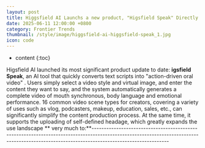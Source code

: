 ```yaml
---
layout: post
title: Higgsfield AI Launchs a new product, "Higsfield Speak" Directly generates mouth-synchronous and action-image video via text
date: 2025-06-11 12:00:00 +0800
category: Frontier Trends
thumbnail: /style/image/higgsfield-ai-higgsfield-speak_1.jpg
icon: code
---
```

* content
{:toc}

Higsfield AI launched its most significant product update to date: **igsfield Speak**, an AI tool that quickly converts text scripts into "action-driven oral video" . Users simply select a video style and virtual image, and enter the content they want to say, and the system automatically generates a complete video of mouth synchronous, body language and emotional performance. 16 common video scene types for creators, covering a variety of uses such as vlog, podcasters, makeup, education, sales, etc., can significantly simplify the content production process. At the same time, it supports the uploading of self-defined headage, which greatly expands the use landscape ** very much to:**-------------------------------------------------------------------------------------------------------------------------------------------------------------------------------------------